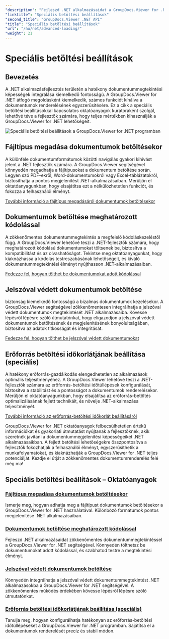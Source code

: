 ```yaml
---
"description": "Fejleszd .NET alkalmazásaidat a GroupDocs.Viewer for .NET oktatóanyagaival. Tanuld meg, hogyan adhatsz meg fájltípusokat, hogyan kezelheted a kódolásokat, hogyan tölthetsz be jelszóval védett dokumentumokat és sok mást."
"linktitle": "Speciális betöltési beállítások"
"second_title": "GroupDocs.Viewer .NET API"
"title": "Speciális betöltési beállítások"
"url": "/hu/net/advanced-loading/"
"weight": 21
---
```


# Speciális betöltési beállítások

## Bevezetés

A .NET alkalmazásfejlesztés területén a hatékony dokumentummegtekintési képességek integrálása kiemelkedő fontosságú. A GroupDocs.Viewer for .NET átfogó megoldásként kiemelkedik, számos funkciót kínálva a dokumentumok renderelésének egyszerűsítésére. Ez a cikk a speciális betöltési beállításokkal kapcsolatos oktatóanyagok kurátoraként szolgál, lehetővé téve a fejlesztők számára, hogy teljes mértékben kihasználják a GroupDocs.Viewer for .NET lehetőségeit.

![Speciális betöltési beállítások a GroupDocs.Viewer for .NET programban](/viewer/advanced-loading/image.png)
## Fájltípus megadása dokumentumok betöltésekor
A különféle dokumentumformátumok közötti navigálás gyakori kihívást jelent a .NET fejlesztők számára. A GroupDocs.Viewer segítségével könnyedén megadhatja a fájltípusokat a dokumentum betöltése során. Legyen szó PDF-ekről, Word-dokumentumokról vagy Excel-táblázatokról, biztosíthatja a pontos megjelenítést .NET-alkalmazásaiban. Merüljön el oktatóanyagunkban, hogy elsajátítsa ezt a nélkülözhetetlen funkciót, és fokozza a felhasználói élményt.

[További információ a fájltípus megadásáról dokumentumok betöltésekor](./specify-file-type/)

## Dokumentumok betöltése meghatározott kódolással
A zökkenőmentes dokumentummegtekintés a megfelelő kódoláskezeléstől függ. A GroupDocs.Viewer lehetővé teszi a .NET-fejlesztők számára, hogy meghatározott kódolású dokumentumokat töltsenek be, biztosítva a kompatibilitást és az olvashatóságot. Tekintse meg oktatóanyagunkat, hogy kiaknázhassa a kódolás testreszabásának lehetőségeit, és kiváló dokumentummegtekintési élményt nyújthasson .NET-alkalmazásaiban.

[Fedezze fel, hogyan tölthet be dokumentumokat adott kódolással](./load-documents-encoding/)

## Jelszóval védett dokumentumok betöltése
biztonság kiemelkedő fontosságú a bizalmas dokumentumok kezelésekor. A GroupDocs.Viewer segítségével zökkenőmentesen integrálhatja a jelszóval védett dokumentumok megtekintését .NET alkalmazásaiba. Kövesse lépésről lépésre szóló útmutatónkat, hogy eligazodjon a jelszóval védett dokumentumok betöltésének és megjelenítésének bonyolultságában, biztosítva az adatok titkosságát és integritását.

[Fedezze fel, hogyan tölthet be jelszóval védett dokumentumokat](./load-password-protected-document/)

## Erőforrás betöltési időkorlátjának beállítása (speciális)
A hatékony erőforrás-gazdálkodás elengedhetetlen az alkalmazások optimális teljesítményéhez. A GroupDocs.Viewer lehetővé teszi a .NET-fejlesztők számára az erőforrás-betöltési időtúllépések konfigurálását, biztosítva a stabilitást és a pontosságot a dokumentumok renderelésekor. Merüljön el oktatóanyagunkban, hogy elsajátítsa az erőforrás-betöltés optimalizálásának fejlett technikáit, és növelje .NET-alkalmazása teljesítményét.

[További információ az erőforrás-betöltési időkorlát beállításáról](./set-resource-loading-timeout/)

GroupDocs.Viewer for .NET oktatóanyagok felbecsülhetetlen értékű információkat és gyakorlati útmutatást nyújtanak a fejlesztőknek, akik szeretnék javítani a dokumentummegjelenítési képességeiket .NET alkalmazásaikban. A fejlett betöltési lehetőségekre összpontosítva a fejlesztők fokozhatják a felhasználói élményt, egyszerűsíthetik a munkafolyamatokat, és kiaknázhatják a GroupDocs.Viewer for .NET teljes potenciálját. Kezdje el útját a zökkenőmentes dokumentumrenderelés felé még ma!
## Speciális betöltési beállítások – Oktatóanyagok
### [Fájltípus megadása dokumentumok betöltésekor](./specify-file-type/)
Ismerje meg, hogyan adhatja meg a fájltípust dokumentumok betöltésekor a GroupDocs.Viewer for .NET használatával. Különböző formátumok pontos megjelenítése .NET alkalmazásaiban.
### [Dokumentumok betöltése meghatározott kódolással](./load-documents-encoding/)
Fejleszd .NET alkalmazásaidat zökkenőmentes dokumentummegtekintéssel a GroupDocs.Viewer for .NET segítségével. Könnyedén tölthetsz be dokumentumokat adott kódolással, és szabhatod testre a megtekintési élményt.
### [Jelszóval védett dokumentumok betöltése](./load-password-protected-document/)
Könnyedén integrálhatja a jelszóval védett dokumentummegtekintést .NET alkalmazásokba a GroupDocs.Viewer for .NET segítségével. A zökkenőmentes működés érdekében kövesse lépésről lépésre szóló útmutatónkat.
### [Erőforrás betöltési időkorlátjának beállítása (speciális)](./set-resource-loading-timeout/)
Tanulja meg, hogyan konfigurálhatja hatékonyan az erőforrás-betöltési időtúllépéseket a GroupDocs.Viewer for .NET programban. Sajátítsa el a dokumentumok renderelését precíz és stabil módon.